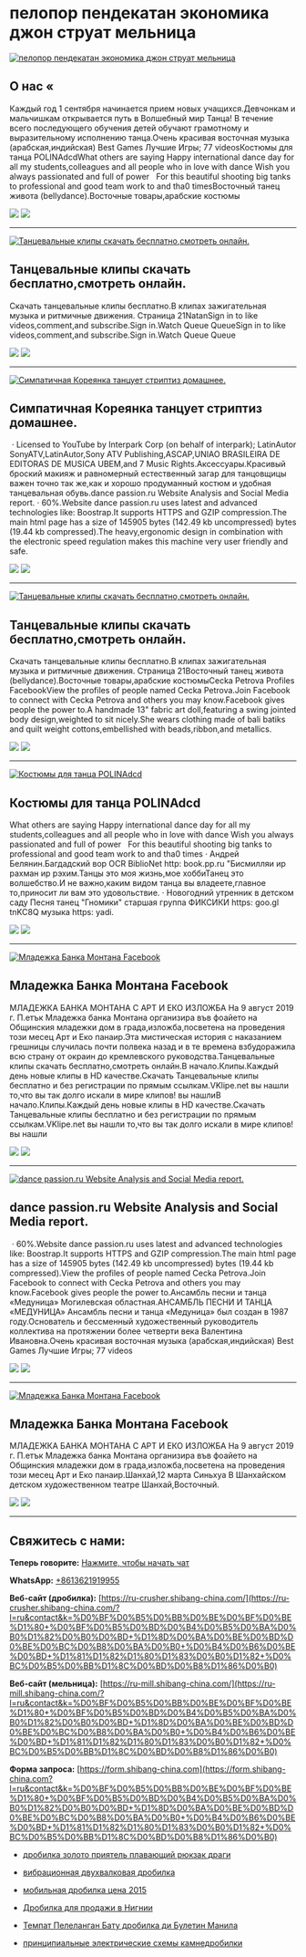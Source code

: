 # пелопор пендекатан экономика джон струат мельница

<a href="https://swt.shibang-china.com/?l=ru&img&k=%D0%BF%D0%B5%D0%BB%D0%BE%D0%BF%D0%BE%D1%80+%D0%BF%D0%B5%D0%BD%D0%B4%D0%B5%D0%BA%D0%B0%D1%82%D0%B0%D0%BD+%D1%8D%D0%BA%D0%BE%D0%BD%D0%BE%D0%BC%D0%B8%D0%BA%D0%B0+%D0%B4%D0%B6%D0%BE%D0%BD+%D1%81%D1%82%D1%80%D1%83%D0%B0%D1%82+%D0%BC%D0%B5%D0%BB%D1%8C%D0%BD%D0%B8%D1%86%D0%B0" target="_blank">![пелопор пендекатан экономика джон струат мельница](http://static.shibang-china.com/all-800x300/1072.jpg)</a>

## О нас &#171;
Каждый год 1 сентября начинается прием новых учащихся.Девчонкам и мальчишкам открывается путь в Волшебный мир Танца! В течение всего последующего обучения детей обучают грамотному и выразительному исполнению танца.Очень красивая восточная музыка (арабская,индийская) Best Games Лучшие Игры; 77 videosКостюмы для танца POLINAdcdWhat others are saying Happy international dance day for all my students,colleagues and all people who in love with dance Wish you always passionated and full of power ️ ️ ️For this beautiful shooting big tanks to professional and good team work to and tha0 timesВосточный танец живота (bellydance).Восточные товары,арабские костюмы


<a href="https://whatsapp.shibangsoft.com/WhatsApp.php" target="_blank" title="WhatsApp">![](http://static.shibang-china.com/icon/whatsapp.png)</a> <a href="https://swt.shibang-china.com/?l=ru&icon&k=%D0%BF%D0%B5%D0%BB%D0%BE%D0%BF%D0%BE%D1%80+%D0%BF%D0%B5%D0%BD%D0%B4%D0%B5%D0%BA%D0%B0%D1%82%D0%B0%D0%BD+%D1%8D%D0%BA%D0%BE%D0%BD%D0%BE%D0%BC%D0%B8%D0%BA%D0%B0+%D0%B4%D0%B6%D0%BE%D0%BD+%D1%81%D1%82%D1%80%D1%83%D0%B0%D1%82+%D0%BC%D0%B5%D0%BB%D1%8C%D0%BD%D0%B8%D1%86%D0%B0" target="_blank">![](http://static.shibang-china.com/icon/chat-ru.png)</a>

---

<a href="https://swt.shibang-china.com/?l=ru&img&k=%D0%BF%D0%B5%D0%BB%D0%BE%D0%BF%D0%BE%D1%80+%D0%BF%D0%B5%D0%BD%D0%B4%D0%B5%D0%BA%D0%B0%D1%82%D0%B0%D0%BD+%D1%8D%D0%BA%D0%BE%D0%BD%D0%BE%D0%BC%D0%B8%D0%BA%D0%B0+%D0%B4%D0%B6%D0%BE%D0%BD+%D1%81%D1%82%D1%80%D1%83%D0%B0%D1%82+%D0%BC%D0%B5%D0%BB%D1%8C%D0%BD%D0%B8%D1%86%D0%B0" target="_blank">![Танцевальные клипы скачать бесплатно,смотреть онлайн.](http://static.shibang-china.com/all-800x300/1362.jpg)</a>

## Танцевальные клипы скачать бесплатно,смотреть онлайн.
Скачать танцевальные клипы бесплатно.В клипах зажигательная музыка и ритмичные движения. Страница 21NatanSign in to like videos,comment,and subscribe.Sign in.Watch Queue QueueSign in to like videos,comment,and subscribe.Sign in.Watch Queue Queue


<a href="https://whatsapp.shibangsoft.com/WhatsApp.php" target="_blank" title="WhatsApp">![](http://static.shibang-china.com/icon/whatsapp.png)</a> <a href="https://swt.shibang-china.com/?l=ru&icon&k=%D0%BF%D0%B5%D0%BB%D0%BE%D0%BF%D0%BE%D1%80+%D0%BF%D0%B5%D0%BD%D0%B4%D0%B5%D0%BA%D0%B0%D1%82%D0%B0%D0%BD+%D1%8D%D0%BA%D0%BE%D0%BD%D0%BE%D0%BC%D0%B8%D0%BA%D0%B0+%D0%B4%D0%B6%D0%BE%D0%BD+%D1%81%D1%82%D1%80%D1%83%D0%B0%D1%82+%D0%BC%D0%B5%D0%BB%D1%8C%D0%BD%D0%B8%D1%86%D0%B0" target="_blank">![](http://static.shibang-china.com/icon/chat-ru.png)</a>

---

<a href="https://swt.shibang-china.com/?l=ru&img&k=%D0%BF%D0%B5%D0%BB%D0%BE%D0%BF%D0%BE%D1%80+%D0%BF%D0%B5%D0%BD%D0%B4%D0%B5%D0%BA%D0%B0%D1%82%D0%B0%D0%BD+%D1%8D%D0%BA%D0%BE%D0%BD%D0%BE%D0%BC%D0%B8%D0%BA%D0%B0+%D0%B4%D0%B6%D0%BE%D0%BD+%D1%81%D1%82%D1%80%D1%83%D0%B0%D1%82+%D0%BC%D0%B5%D0%BB%D1%8C%D0%BD%D0%B8%D1%86%D0%B0" target="_blank">![Симпатичная Кореянка танцует стриптиз домашнее.](http://static.shibang-china.com/all-800x300/515.jpg)</a>

## Симпатичная Кореянка танцует стриптиз домашнее.
&nbsp;&#0183;&#32;Licensed to YouTube by Interpark Corp (on behalf of interpark); LatinAutor SonyATV,LatinAutor,Sony ATV Publishing,ASCAP,UNIAO BRASILEIRA DE EDITORAS DE MUSICA UBEM,and 7 Music Rights.Аксессуары.Красивый броский макияж и равномерный естественный загар для танцовщицы важен точно так же,как и хорошо продуманный костюм и удобная танцевальная обувь.dance passion.ru Website Analysis and Social Media report.&nbsp;&#0183;&#32;60%.Website dance passion.ru uses latest and advanced technologies like: Boostrap.It supports HTTPS and GZIP compression.The main html page has a size of 145905 bytes (142.49 kb uncompressed) bytes (19.44 kb compressed).The heavy,ergonomic design in combination with the electronic speed regulation makes this machine very user friendly and safe.


<a href="https://whatsapp.shibangsoft.com/WhatsApp.php" target="_blank" title="WhatsApp">![](http://static.shibang-china.com/icon/whatsapp.png)</a> <a href="https://swt.shibang-china.com/?l=ru&icon&k=%D0%BF%D0%B5%D0%BB%D0%BE%D0%BF%D0%BE%D1%80+%D0%BF%D0%B5%D0%BD%D0%B4%D0%B5%D0%BA%D0%B0%D1%82%D0%B0%D0%BD+%D1%8D%D0%BA%D0%BE%D0%BD%D0%BE%D0%BC%D0%B8%D0%BA%D0%B0+%D0%B4%D0%B6%D0%BE%D0%BD+%D1%81%D1%82%D1%80%D1%83%D0%B0%D1%82+%D0%BC%D0%B5%D0%BB%D1%8C%D0%BD%D0%B8%D1%86%D0%B0" target="_blank">![](http://static.shibang-china.com/icon/chat-ru.png)</a>

---

<a href="https://swt.shibang-china.com/?l=ru&img&k=%D0%BF%D0%B5%D0%BB%D0%BE%D0%BF%D0%BE%D1%80+%D0%BF%D0%B5%D0%BD%D0%B4%D0%B5%D0%BA%D0%B0%D1%82%D0%B0%D0%BD+%D1%8D%D0%BA%D0%BE%D0%BD%D0%BE%D0%BC%D0%B8%D0%BA%D0%B0+%D0%B4%D0%B6%D0%BE%D0%BD+%D1%81%D1%82%D1%80%D1%83%D0%B0%D1%82+%D0%BC%D0%B5%D0%BB%D1%8C%D0%BD%D0%B8%D1%86%D0%B0" target="_blank">![Танцевальные клипы скачать бесплатно,смотреть онлайн.](http://static.shibang-china.com/all-800x300/912.jpg)</a>

## Танцевальные клипы скачать бесплатно,смотреть онлайн.
Скачать танцевальные клипы бесплатно.В клипах зажигательная музыка и ритмичные движения. Страница 21Восточный танец живота (bellydance).Восточные товары,арабские костюмыCecka Petrova Profiles FacebookView the profiles of people named Cecka Petrova.Join Facebook to connect with Cecka Petrova and others you may know.Facebook gives people the power to.A handmade 13&quot; fabric art doll,featuring a swing jointed body design,weighted to sit nicely.She wears clothing made of bali batiks and quilt weight cottons,embellished with beads,ribbon,and metallics.


<a href="https://whatsapp.shibangsoft.com/WhatsApp.php" target="_blank" title="WhatsApp">![](http://static.shibang-china.com/icon/whatsapp.png)</a> <a href="https://swt.shibang-china.com/?l=ru&icon&k=%D0%BF%D0%B5%D0%BB%D0%BE%D0%BF%D0%BE%D1%80+%D0%BF%D0%B5%D0%BD%D0%B4%D0%B5%D0%BA%D0%B0%D1%82%D0%B0%D0%BD+%D1%8D%D0%BA%D0%BE%D0%BD%D0%BE%D0%BC%D0%B8%D0%BA%D0%B0+%D0%B4%D0%B6%D0%BE%D0%BD+%D1%81%D1%82%D1%80%D1%83%D0%B0%D1%82+%D0%BC%D0%B5%D0%BB%D1%8C%D0%BD%D0%B8%D1%86%D0%B0" target="_blank">![](http://static.shibang-china.com/icon/chat-ru.png)</a>

---

<a href="https://swt.shibang-china.com/?l=ru&img&k=%D0%BF%D0%B5%D0%BB%D0%BE%D0%BF%D0%BE%D1%80+%D0%BF%D0%B5%D0%BD%D0%B4%D0%B5%D0%BA%D0%B0%D1%82%D0%B0%D0%BD+%D1%8D%D0%BA%D0%BE%D0%BD%D0%BE%D0%BC%D0%B8%D0%BA%D0%B0+%D0%B4%D0%B6%D0%BE%D0%BD+%D1%81%D1%82%D1%80%D1%83%D0%B0%D1%82+%D0%BC%D0%B5%D0%BB%D1%8C%D0%BD%D0%B8%D1%86%D0%B0" target="_blank">![Костюмы для танца POLINAdcd](http://static.shibang-china.com/all-800x300/972.jpg)</a>

## Костюмы для танца POLINAdcd
What others are saying Happy international dance day for all my students,colleagues and all people who in love with dance Wish you always passionated and full of power ️ ️ ️For this beautiful shooting big tanks to professional and good team work to and tha0 times&nbsp;&#0183;&#32;Андрей Белянин.Багдадский вор OCR BiblioNet http: book.pp.ru &quot;Бисмилляи ир рахман ир рэхим.Танцы это моя жизнь,мое хоббиТанец это волшебство.И не важно,каким видом танца вы владеете,главное то,приносит ли вам это удовольствие.&nbsp;&#0183;&#32;Новогодний утренник в детском саду Песня танец &quot;Гномики&quot; старшая группа ФИКСИКИ https: goo.gl tnKC8Q музыка https: yadi.


<a href="https://whatsapp.shibangsoft.com/WhatsApp.php" target="_blank" title="WhatsApp">![](http://static.shibang-china.com/icon/whatsapp.png)</a> <a href="https://swt.shibang-china.com/?l=ru&icon&k=%D0%BF%D0%B5%D0%BB%D0%BE%D0%BF%D0%BE%D1%80+%D0%BF%D0%B5%D0%BD%D0%B4%D0%B5%D0%BA%D0%B0%D1%82%D0%B0%D0%BD+%D1%8D%D0%BA%D0%BE%D0%BD%D0%BE%D0%BC%D0%B8%D0%BA%D0%B0+%D0%B4%D0%B6%D0%BE%D0%BD+%D1%81%D1%82%D1%80%D1%83%D0%B0%D1%82+%D0%BC%D0%B5%D0%BB%D1%8C%D0%BD%D0%B8%D1%86%D0%B0" target="_blank">![](http://static.shibang-china.com/icon/chat-ru.png)</a>

---

<a href="https://swt.shibang-china.com/?l=ru&img&k=%D0%BF%D0%B5%D0%BB%D0%BE%D0%BF%D0%BE%D1%80+%D0%BF%D0%B5%D0%BD%D0%B4%D0%B5%D0%BA%D0%B0%D1%82%D0%B0%D0%BD+%D1%8D%D0%BA%D0%BE%D0%BD%D0%BE%D0%BC%D0%B8%D0%BA%D0%B0+%D0%B4%D0%B6%D0%BE%D0%BD+%D1%81%D1%82%D1%80%D1%83%D0%B0%D1%82+%D0%BC%D0%B5%D0%BB%D1%8C%D0%BD%D0%B8%D1%86%D0%B0" target="_blank">![Младежка Банка Монтана Facebook](http://static.shibang-china.com/all-800x300/1173.jpg)</a>

## Младежка Банка Монтана Facebook
МЛАДЕЖКА БАНКА МОНТАНА С АРТ И ЕКО ИЗЛОЖБА На 9 август 2019 г. П.етък Младежка банка Монтана организира във фоайето на Общинския младежки дом в града,изложба,посветена на проведения този месец Арт и Еко панаир.Эта мистическая история с наказанием грешницы случилась почти полвека назад и в те времена взбудоражила всю страну от окраин до кремлевского руководства.Танцевальные клипы скачать бесплатно,смотреть онлайн.В начало.Клипы.Каждый день новые клипы в HD качестве.Скачать Танцевальные клипы бесплатно и без регистрации по прямым ссылкам.VKlipe.net вы нашли то,что вы так долго искали в мире клипов! вы нашлиВ начало.Клипы.Каждый день новые клипы в HD качестве.Скачать Танцевальные клипы бесплатно и без регистрации по прямым ссылкам.VKlipe.net вы нашли то,что вы так долго искали в мире клипов! вы нашли


<a href="https://whatsapp.shibangsoft.com/WhatsApp.php" target="_blank" title="WhatsApp">![](http://static.shibang-china.com/icon/whatsapp.png)</a> <a href="https://swt.shibang-china.com/?l=ru&icon&k=%D0%BF%D0%B5%D0%BB%D0%BE%D0%BF%D0%BE%D1%80+%D0%BF%D0%B5%D0%BD%D0%B4%D0%B5%D0%BA%D0%B0%D1%82%D0%B0%D0%BD+%D1%8D%D0%BA%D0%BE%D0%BD%D0%BE%D0%BC%D0%B8%D0%BA%D0%B0+%D0%B4%D0%B6%D0%BE%D0%BD+%D1%81%D1%82%D1%80%D1%83%D0%B0%D1%82+%D0%BC%D0%B5%D0%BB%D1%8C%D0%BD%D0%B8%D1%86%D0%B0" target="_blank">![](http://static.shibang-china.com/icon/chat-ru.png)</a>

---

<a href="https://swt.shibang-china.com/?l=ru&img&k=%D0%BF%D0%B5%D0%BB%D0%BE%D0%BF%D0%BE%D1%80+%D0%BF%D0%B5%D0%BD%D0%B4%D0%B5%D0%BA%D0%B0%D1%82%D0%B0%D0%BD+%D1%8D%D0%BA%D0%BE%D0%BD%D0%BE%D0%BC%D0%B8%D0%BA%D0%B0+%D0%B4%D0%B6%D0%BE%D0%BD+%D1%81%D1%82%D1%80%D1%83%D0%B0%D1%82+%D0%BC%D0%B5%D0%BB%D1%8C%D0%BD%D0%B8%D1%86%D0%B0" target="_blank">![dance passion.ru Website Analysis and Social Media report.](http://static.shibang-china.com/all-800x300/1499.jpg)</a>

## dance passion.ru Website Analysis and Social Media report.
&nbsp;&#0183;&#32;60%.Website dance passion.ru uses latest and advanced technologies like: Boostrap.It supports HTTPS and GZIP compression.The main html page has a size of 145905 bytes (142.49 kb uncompressed) bytes (19.44 kb compressed).View the profiles of people named Cecka Petrova.Join Facebook to connect with Cecka Petrova and others you may know.Facebook gives people the power to.Ансамбль песни и танца &#171;Медуница&#187; Могилевская областная.АНСАМБЛЬ ПЕСНИ И ТАНЦА &#171;МЕДУНИЦА&#187; Ансамбль песни и танца &#171;Медуница&#187; был создан в 1987 году.Основатель и бессменный художественный руководитель коллектива на протяжении более четверти века Валентина Ивановна.Очень красивая восточная музыка (арабская,индийская) Best Games Лучшие Игры; 77 videos


<a href="https://whatsapp.shibangsoft.com/WhatsApp.php" target="_blank" title="WhatsApp">![](http://static.shibang-china.com/icon/whatsapp.png)</a> <a href="https://swt.shibang-china.com/?l=ru&icon&k=%D0%BF%D0%B5%D0%BB%D0%BE%D0%BF%D0%BE%D1%80+%D0%BF%D0%B5%D0%BD%D0%B4%D0%B5%D0%BA%D0%B0%D1%82%D0%B0%D0%BD+%D1%8D%D0%BA%D0%BE%D0%BD%D0%BE%D0%BC%D0%B8%D0%BA%D0%B0+%D0%B4%D0%B6%D0%BE%D0%BD+%D1%81%D1%82%D1%80%D1%83%D0%B0%D1%82+%D0%BC%D0%B5%D0%BB%D1%8C%D0%BD%D0%B8%D1%86%D0%B0" target="_blank">![](http://static.shibang-china.com/icon/chat-ru.png)</a>

---

<a href="https://swt.shibang-china.com/?l=ru&img&k=%D0%BF%D0%B5%D0%BB%D0%BE%D0%BF%D0%BE%D1%80+%D0%BF%D0%B5%D0%BD%D0%B4%D0%B5%D0%BA%D0%B0%D1%82%D0%B0%D0%BD+%D1%8D%D0%BA%D0%BE%D0%BD%D0%BE%D0%BC%D0%B8%D0%BA%D0%B0+%D0%B4%D0%B6%D0%BE%D0%BD+%D1%81%D1%82%D1%80%D1%83%D0%B0%D1%82+%D0%BC%D0%B5%D0%BB%D1%8C%D0%BD%D0%B8%D1%86%D0%B0" target="_blank">![Младежка Банка Монтана Facebook](http://static.shibang-china.com/all-800x300/265.jpg)</a>

## Младежка Банка Монтана Facebook
МЛАДЕЖКА БАНКА МОНТАНА С АРТ И ЕКО ИЗЛОЖБА На 9 август 2019 г. П.етък Младежка банка Монтана организира във фоайето на Общинския младежки дом в града,изложба,посветена на проведения този месец Арт и Еко панаир.Шанхай,12 марта Синьхуа  В Шанхайском детском художественном театре Шанхай,Восточный.

<a href="https://whatsapp.shibangsoft.com/WhatsApp.php" target="_blank" title="WhatsApp">![](http://static.shibang-china.com/icon/whatsapp.png)</a> <a href="https://swt.shibang-china.com/?l=ru&icon&k=%D0%BF%D0%B5%D0%BB%D0%BE%D0%BF%D0%BE%D1%80+%D0%BF%D0%B5%D0%BD%D0%B4%D0%B5%D0%BA%D0%B0%D1%82%D0%B0%D0%BD+%D1%8D%D0%BA%D0%BE%D0%BD%D0%BE%D0%BC%D0%B8%D0%BA%D0%B0+%D0%B4%D0%B6%D0%BE%D0%BD+%D1%81%D1%82%D1%80%D1%83%D0%B0%D1%82+%D0%BC%D0%B5%D0%BB%D1%8C%D0%BD%D0%B8%D1%86%D0%B0" target="_blank">![](http://static.shibang-china.com/icon/chat-ru.png)</a>

---
## Свяжитесь с нами:

**Теперь говорите:** [Нажмите, чтобы начать чат](https://swt.shibang-china.com?l=ru&contact&k=%D0%BF%D0%B5%D0%BB%D0%BE%D0%BF%D0%BE%D1%80+%D0%BF%D0%B5%D0%BD%D0%B4%D0%B5%D0%BA%D0%B0%D1%82%D0%B0%D0%BD+%D1%8D%D0%BA%D0%BE%D0%BD%D0%BE%D0%BC%D0%B8%D0%BA%D0%B0+%D0%B4%D0%B6%D0%BE%D0%BD+%D1%81%D1%82%D1%80%D1%83%D0%B0%D1%82+%D0%BC%D0%B5%D0%BB%D1%8C%D0%BD%D0%B8%D1%86%D0%B0)

**WhatsApp:**  [+8613621919955](https://whatsapp.shibangsoft.com/WhatsApp.php)

**Веб-сайт (дробилка):** [https://ru-crusher.shibang-china.com/](https://ru-crusher.shibang-china.com/?l=ru&contact&k=%D0%BF%D0%B5%D0%BB%D0%BE%D0%BF%D0%BE%D1%80+%D0%BF%D0%B5%D0%BD%D0%B4%D0%B5%D0%BA%D0%B0%D1%82%D0%B0%D0%BD+%D1%8D%D0%BA%D0%BE%D0%BD%D0%BE%D0%BC%D0%B8%D0%BA%D0%B0+%D0%B4%D0%B6%D0%BE%D0%BD+%D1%81%D1%82%D1%80%D1%83%D0%B0%D1%82+%D0%BC%D0%B5%D0%BB%D1%8C%D0%BD%D0%B8%D1%86%D0%B0)

**Веб-сайт (мельница):** [https://ru-mill.shibang-china.com/](https://ru-mill.shibang-china.com/?l=ru&contact&k=%D0%BF%D0%B5%D0%BB%D0%BE%D0%BF%D0%BE%D1%80+%D0%BF%D0%B5%D0%BD%D0%B4%D0%B5%D0%BA%D0%B0%D1%82%D0%B0%D0%BD+%D1%8D%D0%BA%D0%BE%D0%BD%D0%BE%D0%BC%D0%B8%D0%BA%D0%B0+%D0%B4%D0%B6%D0%BE%D0%BD+%D1%81%D1%82%D1%80%D1%83%D0%B0%D1%82+%D0%BC%D0%B5%D0%BB%D1%8C%D0%BD%D0%B8%D1%86%D0%B0)

**Форма запроса:** [https://form.shibang-china.com](https://form.shibang-china.com?l=ru&contact&k=%D0%BF%D0%B5%D0%BB%D0%BE%D0%BF%D0%BE%D1%80+%D0%BF%D0%B5%D0%BD%D0%B4%D0%B5%D0%BA%D0%B0%D1%82%D0%B0%D0%BD+%D1%8D%D0%BA%D0%BE%D0%BD%D0%BE%D0%BC%D0%B8%D0%BA%D0%B0+%D0%B4%D0%B6%D0%BE%D0%BD+%D1%81%D1%82%D1%80%D1%83%D0%B0%D1%82+%D0%BC%D0%B5%D0%BB%D1%8C%D0%BD%D0%B8%D1%86%D0%B0)

* [дробилка золото приятель плавающий рюкзак драги](../121/%D0%B4%D1%80%D0%BE%D0%B1%D0%B8%D0%BB%D0%BA%D0%B0%20%D0%B7%D0%BE%D0%BB%D0%BE%D1%82%D0%BE%20%D0%BF%D1%80%D0%B8%D1%8F%D1%82%D0%B5%D0%BB%D1%8C%20%D0%BF%D0%BB%D0%B0%D0%B2%D0%B0%D1%8E%D1%89%D0%B8%D0%B9%20%D1%80%D1%8E%D0%BA%D0%B7%D0%B0%D0%BA%20%D0%B4%D1%80%D0%B0%D0%B3%D0%B8.md)

* [вибрационная двухвалковая дробилка](../123/%D0%B2%D0%B8%D0%B1%D1%80%D0%B0%D1%86%D0%B8%D0%BE%D0%BD%D0%BD%D0%B0%D1%8F%20%D0%B4%D0%B2%D1%83%D1%85%D0%B2%D0%B0%D0%BB%D0%BA%D0%BE%D0%B2%D0%B0%D1%8F%20%D0%B4%D1%80%D0%BE%D0%B1%D0%B8%D0%BB%D0%BA%D0%B0.md)

* [мобильная дробилка цена 2015](../124/%D0%BC%D0%BE%D0%B1%D0%B8%D0%BB%D1%8C%D0%BD%D0%B0%D1%8F%20%D0%B4%D1%80%D0%BE%D0%B1%D0%B8%D0%BB%D0%BA%D0%B0%20%D1%86%D0%B5%D0%BD%D0%B0%202015.md)

* [Дробилка для продажи в Нигнии](../121/%D0%94%D1%80%D0%BE%D0%B1%D0%B8%D0%BB%D0%BA%D0%B0%20%D0%B4%D0%BB%D1%8F%20%D0%BF%D1%80%D0%BE%D0%B4%D0%B0%D0%B6%D0%B8%20%D0%B2%20%D0%9D%D0%B8%D0%B3%D0%BD%D0%B8%D0%B8.md)

* [Темпат Пелеланган Бату дробилка ди Булетин Манила](../122/%D0%A2%D0%B5%D0%BC%D0%BF%D0%B0%D1%82%20%D0%9F%D0%B5%D0%BB%D0%B5%D0%BB%D0%B0%D0%BD%D0%B3%D0%B0%D0%BD%20%D0%91%D0%B0%D1%82%D1%83%20%D0%B4%D1%80%D0%BE%D0%B1%D0%B8%D0%BB%D0%BA%D0%B0%20%D0%B4%D0%B8%20%D0%91%D1%83%D0%BB%D0%B5%D1%82%D0%B8%D0%BD%20%D0%9C%D0%B0%D0%BD%D0%B8%D0%BB%D0%B0.md)

* [принципиальные электрические схемы камнедробилки](../121/%D0%BF%D1%80%D0%B8%D0%BD%D1%86%D0%B8%D0%BF%D0%B8%D0%B0%D0%BB%D1%8C%D0%BD%D1%8B%D0%B5%20%D1%8D%D0%BB%D0%B5%D0%BA%D1%82%D1%80%D0%B8%D1%87%D0%B5%D1%81%D0%BA%D0%B8%D0%B5%20%D1%81%D1%85%D0%B5%D0%BC%D1%8B%20%D0%BA%D0%B0%D0%BC%D0%BD%D0%B5%D0%B4%D1%80%D0%BE%D0%B1%D0%B8%D0%BB%D0%BA%D0%B8.md)